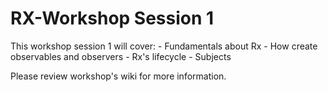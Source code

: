 # RX-Workshop Session 1 #
This workshop session 1 will cover:
    - Fundamentals about Rx 
    - How create observables and observers
    - Rx's lifecycle
    - Subjects

Please review workshop's wiki for more information. 